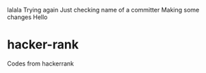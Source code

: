 lalala
Trying again
Just checking name of a committer
Making some changes
Hello
# hacker-rank
Codes from hackerrank
